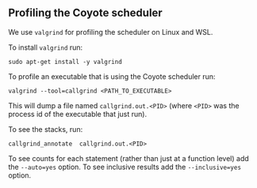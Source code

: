 ## Profiling the Coyote scheduler
We use `valgrind` for profiling the scheduler on Linux and WSL.

To install `valgrind` run:
```
sudo apt-get install -y valgrind
```

To profile an executable that is using the Coyote scheduler run:
```
valgrind --tool=callgrind <PATH_TO_EXECUTABLE>
```

This will dump a file named `callgrind.out.<PID>` (where `<PID>` was the process id of the
executable that just run).

To see the stacks, run:
```
callgrind_annotate  callgrind.out.<PID>
```

To see counts for each statement (rather than just at a function level) add the `--auto=yes` option. To see inclusive results add the `--inclusive=yes` option.

